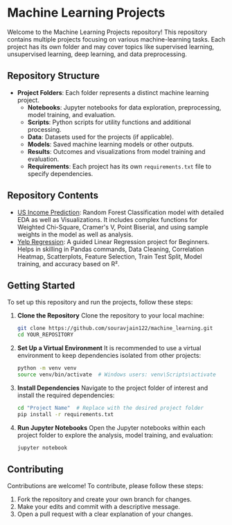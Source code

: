# Machine Learning Projects

Welcome to the Machine Learning Projects repository! This repository contains multiple projects focusing on various machine-learning tasks. Each project has its own folder and may cover topics like supervised learning, unsupervised learning, deep learning, and data preprocessing.

## Repository Structure
- **Project Folders**: Each folder represents a distinct machine learning project.
  - **Notebooks**: Jupyter notebooks for data exploration, preprocessing, model training, and evaluation.
  - **Scripts**: Python scripts for utility functions and additional processing.
  - **Data**: Datasets used for the projects (if applicable).
  - **Models**: Saved machine learning models or other outputs.
  - **Results**: Outcomes and visualizations from model training and evaluation.
  - **Requirements**: Each project has its own `requirements.txt` file to specify dependencies.

## Repository Contents
- [US Income Prediction](./US%20Income%20Prediction): Random Forest Classification model with detailed EDA as well as Visualizations. It includes complex functions for Weighted Chi-Square, Cramer's V, Point Biserial, and using sample weights in the model as well as analysis.
- [Yelp Regression](./Yelp%20Regression): A guided Linear Regression project for Beginners. Helps in skilling in Pandas commands, Data Cleaning, Correlation Heatmap, Scatterplots, Feature Selection, Train Test Split, Model training, and accuracy based on R².

## Getting Started
To set up this repository and run the projects, follow these steps:

1. **Clone the Repository**
   Clone the repository to your local machine:
   ```bash
   git clone https://github.com/souravjain122/machine_learning.git
   cd YOUR_REPOSITORY
   ```
2. **Set Up a Virtual Environment**
   It is recommended to use a virtual environment to keep dependencies isolated from other projects:
   ```bash
   python -m venv venv
   source venv/bin/activate  # Windows users: venv\Scripts\activate
   ```
3. **Install Dependencies**
   Navigate to the project folder of interest and install the required dependencies:
   ```bash
   cd "Project Name"  # Replace with the desired project folder
   pip install -r requirements.txt
   ```
4. **Run Jupyter Notebooks**
   Open the Jupyter notebooks within each project folder to explore the analysis, model training, and evaluation:
   ``` bash
   jupyter notebook
   ```
## Contributing
Contributions are welcome! To contribute, please follow these steps:

1. Fork the repository and create your own branch for changes.
2. Make your edits and commit with a descriptive message.
3. Open a pull request with a clear explanation of your changes.

